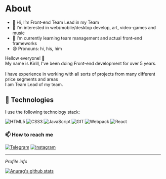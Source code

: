 <h1>About</h1> 

- 👋 Hi, I’m Front-end Team Lead in my Team
- 👀 I’m interested in web/mobile/desktop develop, art, video-games and music 
- 🌱 I’m currently learning team management and actual front-end frameworks
- 😄 Pronouns: hi, his, him
<!---
- 💞️ I’m looking to collaborate on large international company with interesting and complex projects
- 🔭 I’m currently working on ...
- 🌱 I’m currently learning ...
- 👯 I’m looking to collaborate on ...
- 🤔 I’m looking for help with ...
- 💬 Ask me about ...
- ⚡ Fun fact: ...
--->

Hellow everyone! 👋 <br>
My name is Kirill, I've been doing Front-end development for over 5 years. <br>  
I have experience in working with all sorts of projects from many different price segments and areas <br>
I am Team Lead of my team.


<h2>🤔 Technologies</h2>
 I use the following technology stack:
<br>

![HTML5](https://img.shields.io/badge/-HTML-141130?style=flat-square&logo=HTML5&logoColor=FF0000)
![CSS3](https://img.shields.io/badge/-CSS3-141130?style=flat-square&logo=CSS3&logoColor=009900)
![JavaScript](https://img.shields.io/badge/-JavaScript-141130?style=flat-square&logo=JavaScript&logoColor=yellow)
![GIT](https://img.shields.io/badge/-Git-141130?style=flat-square&logo=GIT&logoColor=FFFFFF)
![Webpack](https://img.shields.io/badge/-Webpack-141130?style=flat-square&logo=Webpack&)
![React](https://img.shields.io/badge/-React-141130?style=flat-square&logo=React)

<h3>📫 How to reach me</h3>
<!---
[![Facebook](https://img.shields.io/badge/-Facebook-141130?style=flat-square&logo=Facebook)](https://www.facebook.com/krlrmlv)
[![VKontakte](https://img.shields.io/badge/-VK-141130?style=flat-square&logo=Vk)](https://vk.com/deadly_sick)
--->

[![Telegram](https://img.shields.io/badge/-Telegram-141130?style=flat-square&logo=Telegram)](https://t.me/krlrmlv)
[![Instagram](https://img.shields.io/badge/-Instagram-141130?style=flat-square&logo=Instagram)](https://www.instagram.com/krlrmlv/)


<HR>
<i>Profile info</i>  
<br>

[![Anurag's github stats](https://github-readme-stats.vercel.app/api?username=krlrmlv&&show_icons=true&theme=nord)](https://github.com/anuraghazra/github-readme-stats)


<!---
krlrmlv/krlrmlv is a ✨ special ✨ repository because its `README.md` (this file) appears on your GitHub profile.
You can click the Preview link to take a look at your changes.
--->
